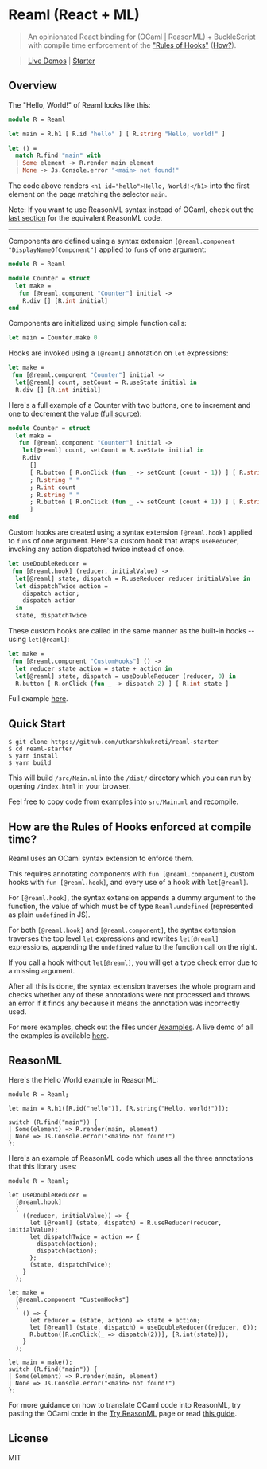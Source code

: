 # Reaml (React + ML)

> An opinionated React binding for (OCaml | ReasonML) + BuckleScript with
> compile time enforcement of the ["Rules of Hooks"](https://reactjs.org/docs/hooks-rules.html)
> ([How?](#how-are-the-rules-of-hooks-enforced-at-compile-time)).

> [Live Demos](https://reaml.netlify.com) | [Starter](https://github.com/utkarshkukreti/reaml-starter)

## Overview

The "Hello, World!" of Reaml looks like this:

```ocaml
module R = Reaml

let main = R.h1 [ R.id "hello" ] [ R.string "Hello, world!" ]

let () =
  match R.find "main" with
  | Some element -> R.render main element
  | None -> Js.Console.error "<main> not found!"
```

The code above renders `<h1 id="hello">Hello, World!</h1>` into the first
element on the page matching the selector `main`.

Note: If you want to use ReasonML syntax instead of OCaml, check out the
[last section](#reasonml) for the equivalent ReasonML code.

---

Components are defined using a syntax extension
`[@reaml.component "DisplayNameOfComponent"]` applied to `fun`s of one argument:

```ocaml
module R = Reaml

module Counter = struct
  let make =
   fun [@reaml.component "Counter"] initial ->
    R.div [] [R.int initial]
end
```

Components are initialized using simple function calls:

```ocaml
let main = Counter.make 0
```

Hooks are invoked using a `[@reaml]` annotation on `let` expressions:

```ocaml
let make =
 fun [@reaml.component "Counter"] initial ->
  let[@reaml] count, setCount = R.useState initial in
  R.div [] [R.int initial]
```

Here's a full example of a Counter with two buttons, one to increment and one to
decrement the value ([full source](examples/Counter.ml)):

```ocaml
module Counter = struct
  let make =
   fun [@reaml.component "Counter"] initial ->
    let[@reaml] count, setCount = R.useState initial in
    R.div
      []
      [ R.button [ R.onClick (fun _ -> setCount (count - 1)) ] [ R.string "-" ]
      ; R.string " "
      ; R.int count
      ; R.string " "
      ; R.button [ R.onClick (fun _ -> setCount (count + 1)) ] [ R.string "+" ]
      ]
end
```

Custom hooks are created using a syntax extension `[@reaml.hook]` applied to
`fun`s of one argument. Here's a custom hook that wraps `useReducer`, invoking
any action dispatched twice instead of once.

```ocaml
let useDoubleReducer =
 fun [@reaml.hook] (reducer, initialValue) ->
  let[@reaml] state, dispatch = R.useReducer reducer initialValue in
  let dispatchTwice action =
    dispatch action;
    dispatch action
  in
  state, dispatchTwice
```

These custom hooks are called in the same manner as the built-in hooks -- using
`let[@reaml]`:

```ocaml
let make =
 fun [@reaml.component "CustomHooks"] () ->
  let reducer state action = state + action in
  let[@reaml] state, dispatch = useDoubleReducer (reducer, 0) in
  R.button [ R.onClick (fun _ -> dispatch 2) ] [ R.int state ]
```

Full example [here](examples/CustomHooks.ml).

## Quick Start

    $ git clone https://github.com/utkarshkukreti/reaml-starter
    $ cd reaml-starter
    $ yarn install
    $ yarn build

This will build `/src/Main.ml` into the `/dist/` directory which you can run by
opening `/index.html` in your browser.

Feel free to copy code from [examples](/examples) into `src/Main.ml` and
recompile.

## How are the Rules of Hooks enforced at compile time?

Reaml uses an OCaml syntax extension to enforce them.

This requires annotating components with `fun [@reaml.component]`,
custom hooks with `fun [@reaml.hook]`, and every use of a hook with
`let[@reaml]`.

For `[@reaml.hook]`, the syntax extension appends a dummy argument to the
function, the value of which must be of type `Reaml.undefined` (represented as
plain `undefined` in JS).

For both `[@reaml.hook]` and `[@reaml.component]`, the syntax extension
traverses the top level `let` expressions and rewrites `let[@reaml]`
expressions, appending the `undefined` value to the function call on the right.

If you call a hook without `let[@reaml]`, you will get a type check error due to
a missing argument.

After all this is done, the syntax extension traverses the whole program and
checks whether any of these annotations were not processed and throws an error
if it finds any because it means the annotation was incorrectly used.

For more examples, check out the files under [/examples](examples).
A live demo of all the examples is available
[here](https://reaml.netlify.com).

## ReasonML

Here's the Hello World example in ReasonML:

```reason
module R = Reaml;

let main = R.h1([R.id("hello")], [R.string("Hello, world!")]);

switch (R.find("main")) {
| Some(element) => R.render(main, element)
| None => Js.Console.error("<main> not found!")
};
```

Here's an example of ReasonML code which uses all the three annotations that
this library uses:

```reason
module R = Reaml;

let useDoubleReducer =
  [@reaml.hook]
  (
    ((reducer, initialValue)) => {
      let [@reaml] (state, dispatch) = R.useReducer(reducer, initialValue);
      let dispatchTwice = action => {
        dispatch(action);
        dispatch(action);
      };
      (state, dispatchTwice);
    }
  );

let make =
  [@reaml.component "CustomHooks"]
  (
    () => {
      let reducer = (state, action) => state + action;
      let [@reaml] (state, dispatch) = useDoubleReducer((reducer, 0));
      R.button([R.onClick(_ => dispatch(2))], [R.int(state)]);
    }
  );

let main = make();
switch (R.find("main")) {
| Some(element) => R.render(main, element)
| None => Js.Console.error("<main> not found!")
};
```

For more guidance on how to translate OCaml code into ReasonML, try pasting the
OCaml code in the [Try ReasonML](https://reasonml.github.io/en/try) page or read
[this guide](https://reasonml.github.io/docs/en/comparison-to-ocaml).

## License

MIT
